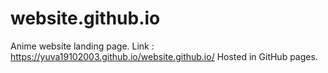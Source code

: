 # website.github.io

Anime website landing page.
Link :
https://yuva19102003.github.io/website.github.io/
Hosted in GitHub pages.

